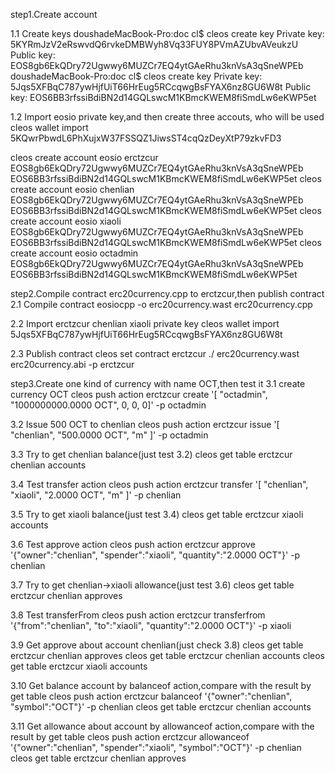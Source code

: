 step1.Create account

1.1 Create keys
doushadeMacBook-Pro:doc cl$ cleos create key
Private key: 5KYRmJzV2eRswvdQ6rvkeDMBWyh8Vq33FUY8PVmAZUbvAVeukzU
Public key: EOS8gb6EkQDry72Ugwwy6MUZCr7EQ4ytGAeRhu3knVsA3qSneWPEb
doushadeMacBook-Pro:doc cl$ cleos create key
Private key: 5Jqs5XFBqC787ywHjfUiT66HrEug5RCcqwgBsFYAX6nz8GU6W8t
Public key: EOS6BB3rfssiBdiBN2d14GQLswcM1KBmcKWEM8fiSmdLw6eKWP5et


1.2 Import eosio private key,and then create three accouts, who will be used
cleos wallet import 5KQwrPbwdL6PhXujxW37FSSQZ1JiwsST4cqQzDeyXtP79zkvFD3

cleos create account eosio erctzcur EOS8gb6EkQDry72Ugwwy6MUZCr7EQ4ytGAeRhu3knVsA3qSneWPEb EOS6BB3rfssiBdiBN2d14GQLswcM1KBmcKWEM8fiSmdLw6eKWP5et
cleos create account eosio chenlian EOS8gb6EkQDry72Ugwwy6MUZCr7EQ4ytGAeRhu3knVsA3qSneWPEb EOS6BB3rfssiBdiBN2d14GQLswcM1KBmcKWEM8fiSmdLw6eKWP5et
cleos create account eosio xiaoli EOS8gb6EkQDry72Ugwwy6MUZCr7EQ4ytGAeRhu3knVsA3qSneWPEb EOS6BB3rfssiBdiBN2d14GQLswcM1KBmcKWEM8fiSmdLw6eKWP5et
cleos create account eosio octadmin EOS8gb6EkQDry72Ugwwy6MUZCr7EQ4ytGAeRhu3knVsA3qSneWPEb EOS6BB3rfssiBdiBN2d14GQLswcM1KBmcKWEM8fiSmdLw6eKWP5et

step2.Compile contract erc20currency.cpp to erctzcur,then publish contract
2.1 Compile contract
eosiocpp -o erc20currency.wast erc20currency.cpp

2.2 Import erctzcur chenlian xiaoli private key
cleos wallet import 5Jqs5XFBqC787ywHjfUiT66HrEug5RCcqwgBsFYAX6nz8GU6W8t

2.3 Publish contract
cleos set contract erctzcur ./ erc20currency.wast erc20currency.abi -p erctzcur

step3.Create one kind of currency with name OCT,then test it
3.1 create currency OCT
cleos push action erctzcur create '[ "octadmin", "1000000000.0000 OCT", 0, 0, 0]' -p octadmin

3.2 Issue 500 OCT to chenlian
cleos push action erctzcur issue '[ "chenlian", "500.0000 OCT", "m" ]' -p octadmin

3.3 Try to get chenlian balance(just test 3.2)
cleos get table erctzcur chenlian accounts

3.4 Test transfer action
cleos push action erctzcur transfer '[ "chenlian", "xiaoli", "2.0000 OCT", "m" ]' -p chenlian

3.5 Try to get xiaoli balance(just test 3.4)
cleos get table erctzcur xiaoli accounts

3.6 Test approve action
cleos push action erctzcur approve '{"owner":"chenlian", "spender":"xiaoli", "quantity":"2.0000 OCT"}' -p chenlian

3.7 Try to get chenlian->xiaoli allowance(just test 3.6)
cleos get table erctzcur chenlian approves

3.8 Test transferFrom
cleos push action erctzcur transferfrom '{"from":"chenlian", "to":"xiaoli", "quantity":"2.0000 OCT"}' -p xiaoli

3.9 Get approve about account chenlian(just check 3.8)
cleos get table erctzcur chenlian approves
cleos get table erctzcur chenlian accounts
cleos get table erctzcur xiaoli accounts

3.10 Get balance account by balanceof action,compare with the result by get table
cleos push action erctzcur balanceof '{"owner":"chenlian", "symbol":"OCT"}' -p chenlian
cleos get table erctzcur chenlian accounts

3.11 Get allowance about account by allowanceof action,compare with the result by get table
cleos push action erctzcur allowanceof '{"owner":"chenlian", "spender":"xiaoli", "symbol":"OCT"}' -p chenlian
cleos get table erctzcur chenlian approves
